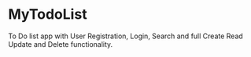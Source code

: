# MyTodoList
To Do list app with User Registration, Login, Search and full Create Read Update and Delete functionality.

